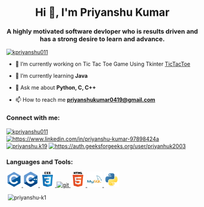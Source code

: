 <h1 align="center">Hi 👋, I'm Priyanshu Kumar</h1>
<h3 align="center">A highly motivated software devloper who is results driven and has a strong desire to learn and advance.</h3>

<p align="left"> <a href="https://twitter.com/kpriyanshu011" target="blank"><img src="https://img.shields.io/twitter/follow/kpriyanshu011?logo=twitter&style=for-the-badge" alt="kpriyanshu011" /></a> </p>

- 🔭 I’m currently working on Tic Tac Toe Game Using Tkinter [TicTacToe](https://github.com/priyanshu-k1/tictac_using-Tkinter)

- 🌱 I’m currently learning **Java**

- 💬 Ask me about **Python, C, C++**

- 📫 How to reach me **priyanshukumar0419@gmail.com**

<h3 align="left">Connect with me:</h3>
<p align="left">
<a href="https://twitter.com/kpriyanshu011" target="blank"><img align="center" src="https://raw.githubusercontent.com/rahuldkjain/github-profile-readme-generator/master/src/images/icons/Social/twitter.svg" alt="kpriyanshu011" height="30" width="40" /></a>
<a href="https://linkedin.com/in/https://www.linkedin.com/in/priyanshu-kumar-97898424a" target="blank"><img align="center" src="https://raw.githubusercontent.com/rahuldkjain/github-profile-readme-generator/master/src/images/icons/Social/linked-in-alt.svg" alt="https://www.linkedin.com/in/priyanshu-kumar-97898424a" height="30" width="40" /></a>
<a href="https://www.instagram.com/why.not.priyanshuuuu/?hl=en" target="blank"><img align="center" src="https://raw.githubusercontent.com/rahuldkjain/github-profile-readme-generator/master/src/images/icons/Social/instagram.svg" alt="priyanshu.k19" height="30" width="40" /></a>
<a href="https://auth.geeksforgeeks.org/user/https://auth.geeksforgeeks.org/user/priyanhuk2003" target="blank"><img align="center" src="https://raw.githubusercontent.com/rahuldkjain/github-profile-readme-generator/master/src/images/icons/Social/geeks-for-geeks.svg" alt="https://auth.geeksforgeeks.org/user/priyanhuk2003" height="30" width="40" /></a>
</p>

<h3 align="left">Languages and Tools:</h3>
<p align="left"> <a href="https://www.cprogramming.com/" target="_blank" rel="noreferrer"> <img src="https://raw.githubusercontent.com/devicons/devicon/master/icons/c/c-original.svg" alt="c" width="40" height="40"/> </a> <a href="https://www.w3schools.com/cpp/" target="_blank" rel="noreferrer"> <img src="https://raw.githubusercontent.com/devicons/devicon/master/icons/cplusplus/cplusplus-original.svg" alt="cplusplus" width="40" height="40"/> </a> <a href="https://www.w3schools.com/css/" target="_blank" rel="noreferrer"> <img src="https://raw.githubusercontent.com/devicons/devicon/master/icons/css3/css3-original-wordmark.svg" alt="css3" width="40" height="40"/> </a> <a href="https://git-scm.com/" target="_blank" rel="noreferrer"> <img src="https://www.vectorlogo.zone/logos/git-scm/git-scm-icon.svg" alt="git" width="40" height="40"/> </a> <a href="https://www.w3.org/html/" target="_blank" rel="noreferrer"> <img src="https://raw.githubusercontent.com/devicons/devicon/master/icons/html5/html5-original-wordmark.svg" alt="html5" width="40" height="40"/> </a> <a href="https://www.mysql.com/" target="_blank" rel="noreferrer"> <img src="https://raw.githubusercontent.com/devicons/devicon/master/icons/mysql/mysql-original-wordmark.svg" alt="mysql" width="40" height="40"/> </a> <a href="https://www.python.org" target="_blank" rel="noreferrer"> <img src="https://raw.githubusercontent.com/devicons/devicon/master/icons/python/python-original.svg" alt="python" width="40" height="40"/> </a> </p>

<p>&nbsp;<img align="center" src="https://github-readme-stats.vercel.app/api?username=priyanshu-k1&show_icons=true&locale=en" alt="priyanshu-k1" /></p>
